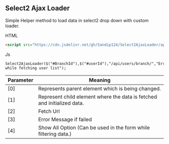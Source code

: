 ## Select2 Ajax Loader

Simple Helper method to  load data in  select2 drop down with custom loader.

HTML
```HTML
<script src="https://cdn.jsdelivr.net/gh/Sandip124/Select2AjaxLoader/app.js" type="text/javascript"></script>
```
Js
```Js
Select2AjaxLoader($("#BranchId"),$("#userId"),"/api/users/branch/","Error while fetching user list");
```

|Parameter| Meaning  |
|--|--|
| [0] | Represents parent element which is being changed.  |
| [1] |Represent child element where the data is fetched and initialized  data.|
| [2] | Fetch Url|
| [3] | Error Message if failed |
| [4] | Show All Option (Can be used in the  form while filtering data.) |

